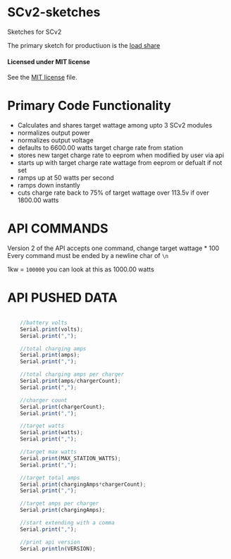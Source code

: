 # SCv2-sketches
Sketches for SCv2

The primary sketch for productiuon is the [load share](https://github.com/RIAEvangelist/SCv2-sketches/blob/master/loadShare/loadShare.ino)

#### Licensed under MIT license
See the [MIT license](https://github.com/RIAEvangelist/SCv2-sketches/blob/master/license) file.

# Primary Code Functionality

* Calculates and shares target wattage among upto 3 SCv2 modules
* normalizes output power
* normalizes output voltage
* defaults to 6600.00 watts target charge rate from station
* stores new target charge rate to eeprom when modified by user via api
* starts up with target charge rate wattage from eeprom or defualt if not set
* ramps up at 50 watts per second
* ramps down instantly
* cuts charge rate back to 75% of target wattage over 113.5v if over 1800.00 watts

# API COMMANDS

Version 2 of the API accepts one command, change target wattage * 100 
Every command must be ended by a newline char of ` \n `

1kw = ` 100000 ` you can look at this as 1000.00 watts


# API PUSHED DATA

```javascript

    //battery volts
    Serial.print(volts);
    Serial.print(",");

    //total charging amps
    Serial.print(amps);
    Serial.print(",");

    //total charging amps per charger
    Serial.print(amps/chargerCount);
    Serial.print(",");

    //charger count
    Serial.print(chargerCount);
    Serial.print(",");

    //target watts
    Serial.print(watts);
    Serial.print(",");

    //target max watts
    Serial.print(MAX_STATION_WATTS);
    Serial.print(",");

    //target total amps
    Serial.print(chargingAmps*chargerCount);
    Serial.print(",");

    //target amps per charger
    Serial.print(chargingAmps);

    //start extending with a comma
    Serial.print(",");

    //print api version
    Serial.println(VERSION);
  
```

